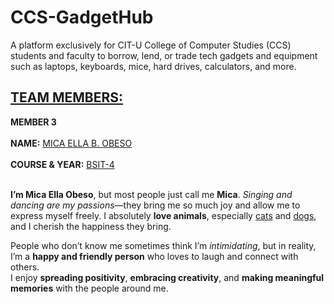 # CCS-GadgetHub
A platform exclusively for CIT-U College of Computer Studies (CCS) students and faculty to borrow, lend, or trade tech gadgets and equipment such as laptops, keyboards, mice, hard drives, calculators, and more.

## <u>TEAM MEMBERS:</u>  

<strong>MEMBER 3</strong> <br><br>
<strong>NAME:</strong> <u>MICA ELLA B. OBESO</u> <br>  
<strong>COURSE & YEAR:</strong> <u>BSIT-4</u> <br><br>  

<p><strong>I’m Mica Ella Obeso</strong>, but most people just call me <strong>Mica</strong>.  
<em>Singing and dancing are my passions</em>—they bring me so much joy and allow me to express myself freely.  
I absolutely <strong>love animals</strong>, especially <u>cats</u> and <u>dogs</u>, and I cherish the happiness they bring.  

People who don’t know me sometimes think I’m <em>intimidating</em>, but in reality,  
I’m a <strong>happy and friendly person</strong> who loves to laugh and connect with others.  
I enjoy <strong>spreading positivity</strong>, <strong>embracing creativity</strong>, and <strong>making meaningful memories</strong> with the people around me.</p>

